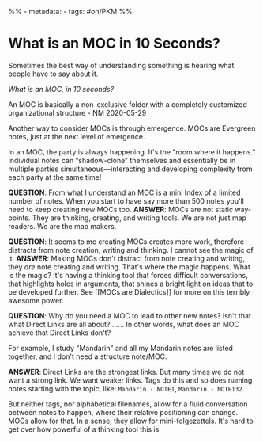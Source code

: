 %% - metadata:
	- tags: #on/PKM  %%
# What is an MOC in 10 Seconds?
Sometimes the best way of understanding something is hearing what people have to say about it. 

*What is an MOC, in 10 seconds?*

An MOC is basically a non-exclusive folder with a completely customized organizational structure - NM 2020-05-29

Another way to consider MOCs is through emergence. MOCs are Evergreen notes, just at the next level of emergence.

In an MOC, the party is always happening. It's the "room where it happens." Individual notes can “shadow-clone” themselves and essentially be in multiple parties simultaneous—interacting and developing complexity from each party at the same time!

**QUESTION**: From what I understand an MOC is a mini Index of a limited number of notes. When you start to have say more than 500 notes you'll need to keep creating new MOCs too. 
**ANSWER**: MOCs are not static way-points. They are thinking, creating, and writing tools. We are not just map readers. We are the map makers. 


**QUESTION**: It seems to me creating MOCs creates more work, therefore distracts from note creation, writing and thinking. I cannot see the magic of it.
**ANSWER**: Making MOCs don't distract from note creating and writing, they *are* note creating and writing. That's where the magic happens. What is the magic? It's having a thinking tool that forces difficult conversations, that highlights holes in arguments, that shines a bright light on ideas that to be developed further. See [[MOCs are Dialectics]] for more on this terribly awesome power. 


**QUESTION**: Why do you need a MOC to lead to other new notes? Isn't that what Direct Links are all about? ...... In other words, what does an MOC achieve that Direct Links don't?

For example, I study "Mandarin" and all my Mandarin notes are listed together, and I don't need a structure note/MOC.

**ANSWER**: Direct Links are the strongest links. But many times we do not want a strong link. We want weaker links. Tags do this and so does naming notes starting with the topic, like: `Mandarin - NOTE1`, `Mandarin - NOTE132`. 

But neither tags, nor alphabetical filenames, allow for a fluid conversation between notes to happen, where their relative positioning can change. MOCs allow for that. In a sense, they allow for mini-folgezettels. It's hard to get over how powerful of a thinking tool this is.